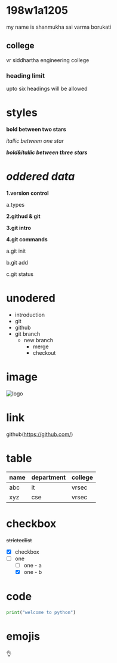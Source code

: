 # 198w1a1205
 my name is shanmukha sai varma borukati
 ## college
 vr siddhartha engineering college
 ### heading limit
 upto six headings will be allowed
 # styles
 **bold between two stars**
 
 *itallic between one star*
 
 ***bold&itallic between three stars***
 
 # ***oddered data***
 
 **1.version control**
 
   a.types
   
 **2.githud & git**
 
 **3.git intro**
 
 **4.git commands**
 
   a.git init
   
   b.git add
   
   c.git status
# **unodered**
* introduction
* git
* github
* git branch
     * new branch
          * merge
          * checkout
 # **image**
   ![logo](https://camo.githubusercontent.com/6eaaae8defc78f268eaf0824350a66a1dfcb6aa77210d3dca069d1d1cefebc53/68747470733a2f2f6769742d73636d2e636f6d2f696d616765732f6c6f676f732f646f776e6c6f6164732f4769742d4c6f676f2d32436f6c6f722e706e67)
# **link**
  github(https://github.com/)
# **table**

|name|department|college
|------|----------|-------|
|abc|it|vrsec|
|xyz|cse|vrsec|
   
# **checkbox**   
~~strictedlist~~   
- [x] checkbox
- [ ] one
     - [ ] one - a
     - [x] one - b
# **code**
```python
print("welcome to python")
```
# **emojis**
:ok_hand:
